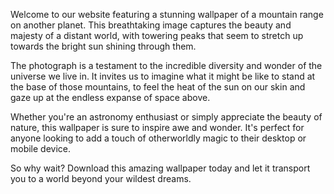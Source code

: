 <!--
Write me content for website with wallpaper "A photograph of a mountain range on another planet, with the bright sun shining through the peaks."
-->

<!--font:Poppins.-->

Welcome to our website featuring a stunning wallpaper of a mountain range on another planet. This breathtaking image captures the beauty and majesty of a distant world, with towering peaks that seem to stretch up towards the bright sun shining through them.

The photograph is a testament to the incredible diversity and wonder of the universe we live in. It invites us to imagine what it might be like to stand at the base of those mountains, to feel the heat of the sun on our skin and gaze up at the endless expanse of space above.

Whether you're an astronomy enthusiast or simply appreciate the beauty of nature, this wallpaper is sure to inspire awe and wonder. It's perfect for anyone looking to add a touch of otherworldly magic to their desktop or mobile device.

So why wait? Download this amazing wallpaper today and let it transport you to a world beyond your wildest dreams.
